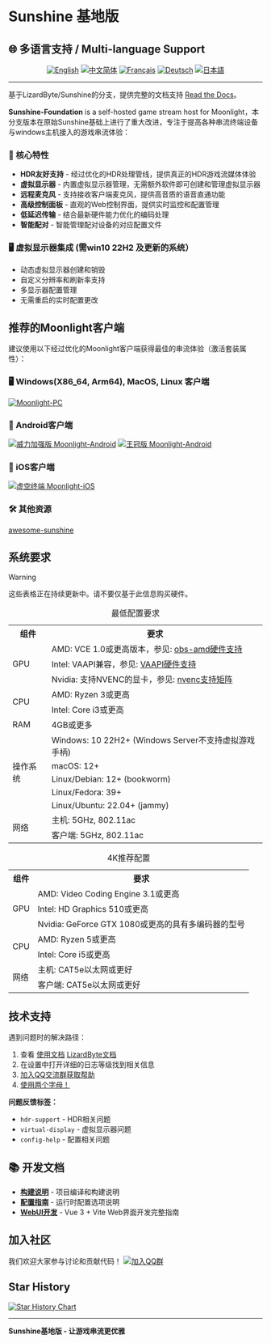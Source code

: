 # Sunshine 基地版

## 🌐 多语言支持 / Multi-language Support

<div align="center">

[![English](https://img.shields.io/badge/English-README.en.md-blue?style=for-the-badge)](README.en.md)
[![中文简体](https://img.shields.io/badge/中文简体-README.zh--CN.md-red?style=for-the-badge)](README.md)
[![Français](https://img.shields.io/badge/Français-README.fr.md-green?style=for-the-badge)](README.fr.md)
[![Deutsch](https://img.shields.io/badge/Deutsch-README.de.md-yellow?style=for-the-badge)](README.de.md)
[![日本語](https://img.shields.io/badge/日本語-README.ja.md-purple?style=for-the-badge)](README.ja.md)

</div>

---


基于LizardByte/Sunshine的分支，提供完整的文档支持 [Read the Docs](https://docs.qq.com/aio/DSGdQc3htbFJjSFdO?p=YTpMj5JNNdB5hEKJhhqlSB)。

**Sunshine-Foundation**  is a self-hosted game stream host for Moonlight，本分支版本在原始Sunshine基础上进行了重大改进，专注于提高各种串流终端设备与windows主机接入的游戏串流体验：

### 🌟 核心特性
- **HDR友好支持** - 经过优化的HDR处理管线，提供真正的HDR游戏流媒体体验
- **虚拟显示器** - 内置虚拟显示器管理，无需额外软件即可创建和管理虚拟显示器
- **远程麦克风** - 支持接收客户端麦克风，提供高音质的语音直通功能
- **高级控制面板** - 直观的Web控制界面，提供实时监控和配置管理
- **低延迟传输** - 结合最新硬件能力优化的编码处理
- **智能配对** - 智能管理配对设备的对应配置文件

### 🖥️ 虚拟显示器集成 (需win10 22H2 及更新的系统）
- 动态虚拟显示器创建和销毁
- 自定义分辨率和刷新率支持
- 多显示器配置管理
- 无需重启的实时配置更改


## 推荐的Moonlight客户端

建议使用以下经过优化的Moonlight客户端获得最佳的串流体验（激活套装属性）：

### 🖥️ Windows(X86_64, Arm64), MacOS, Linux 客户端
[![Moonlight-PC](https://img.shields.io/badge/Moonlight-PC-red?style=for-the-badge&logo=windows)](https://github.com/qiin2333/moonlight-qt)

### 📱 Android客户端
[![威力加强版 Moonlight-Android](https://img.shields.io/badge/威力加强版-Moonlight--Android-green?style=for-the-badge&logo=android)](https://github.com/qiin2333/moonlight-android/releases/tag/shortcut)
[![王冠版 Moonlight-Android](https://img.shields.io/badge/王冠版-Moonlight--Android-blue?style=for-the-badge&logo=android)](https://github.com/WACrown/moonlight-android)

### 📱 iOS客户端
[![虚空终端 Moonlight-iOS](https://img.shields.io/badge/Voidlink-Moonlight--iOS-lightgrey?style=for-the-badge&logo=apple)](https://github.com/The-Fried-Fish/VoidLink)


### 🛠️ 其他资源 
[awesome-sunshine](https://github.com/LizardByte/awesome-sunshine)

## 系统要求


> [!WARNING] 
> 这些表格正在持续更新中。请不要仅基于此信息购买硬件。


<table>
    <caption id="minimum_requirements">最低配置要求</caption>
    <tr>
        <th>组件</th>
        <th>要求</th>
    </tr>
    <tr>
        <td rowspan="3">GPU</td>
        <td>AMD: VCE 1.0或更高版本，参见: <a href="https://github.com/obsproject/obs-amd-encoder/wiki/Hardware-Support">obs-amd硬件支持</a></td>
    </tr>
    <tr>
        <td>Intel: VAAPI兼容，参见: <a href="https://www.intel.com/content/www/us/en/developer/articles/technical/linuxmedia-vaapi.html">VAAPI硬件支持</a></td>
    </tr>
    <tr>
        <td>Nvidia: 支持NVENC的显卡，参见: <a href="https://developer.nvidia.com/video-encode-and-decode-gpu-support-matrix-new">nvenc支持矩阵</a></td>
    </tr>
    <tr>
        <td rowspan="2">CPU</td>
        <td>AMD: Ryzen 3或更高</td>
    </tr>
    <tr>
        <td>Intel: Core i3或更高</td>
    </tr>
    <tr>
        <td>RAM</td>
        <td>4GB或更多</td>
    </tr>
    <tr>
        <td rowspan="5">操作系统</td>
        <td>Windows: 10 22H2+ (Windows Server不支持虚拟游戏手柄)</td>
    </tr>
    <tr>
        <td>macOS: 12+</td>
    </tr>
    <tr>
        <td>Linux/Debian: 12+ (bookworm)</td>
    </tr>
    <tr>
        <td>Linux/Fedora: 39+</td>
    </tr>
    <tr>
        <td>Linux/Ubuntu: 22.04+ (jammy)</td>
    </tr>
    <tr>
        <td rowspan="2">网络</td>
        <td>主机: 5GHz, 802.11ac</td>
    </tr>
    <tr>
        <td>客户端: 5GHz, 802.11ac</td>
    </tr>
</table>

<table>
    <caption id="4k_suggestions">4K推荐配置</caption>
    <tr>
        <th>组件</th>
        <th>要求</th>
    </tr>
    <tr>
        <td rowspan="3">GPU</td>
        <td>AMD: Video Coding Engine 3.1或更高</td>
    </tr>
    <tr>
        <td>Intel: HD Graphics 510或更高</td>
    </tr>
    <tr>
        <td>Nvidia: GeForce GTX 1080或更高的具有多编码器的型号</td>
    </tr>
    <tr>
        <td rowspan="2">CPU</td>
        <td>AMD: Ryzen 5或更高</td>
    </tr>
    <tr>
        <td>Intel: Core i5或更高</td>
    </tr>
    <tr>
        <td rowspan="2">网络</td>
        <td>主机: CAT5e以太网或更好</td>
    </tr>
    <tr>
        <td>客户端: CAT5e以太网或更好</td>
    </tr>
</table>

## 技术支持

遇到问题时的解决路径：
1. 查看 [使用文档](https://docs.qq.com/aio/DSGdQc3htbFJjSFdO?p=YTpMj5JNNdB5hEKJhhqlSB) [LizardByte文档](https://docs.lizardbyte.dev/projects/sunshine/latest/)
2. 在设置中打开详细的日志等级找到相关信息
3. [加入QQ交流群获取帮助](https://qm.qq.com/cgi-bin/qm/qr?k=5qnkzSaLIrIaU4FvumftZH_6Hg7fUuLD&jump_from=webapi)
4. [使用两个字母！](https://uuyc.163.com/)

**问题反馈标签：**
- `hdr-support` - HDR相关问题
- `virtual-display` - 虚拟显示器问题  
- `config-help` - 配置相关问题

## 📚 开发文档

- **[构建说明](docs/building.md)** - 项目编译和构建说明
- **[配置指南](docs/configuration.md)** - 运行时配置选项说明
- **[WebUI开发](docs/WEBUI_DEVELOPMENT.md)** - Vue 3 + Vite Web界面开发完整指南

## 加入社区

我们欢迎大家参与讨论和贡献代码！
[![加入QQ群](https://pub.idqqimg.com/wpa/images/group.png '加入QQ群')](https://qm.qq.com/cgi-bin/qm/qr?k=WC2PSZ3Q6Hk6j8U_DG9S7522GPtItk0m&jump_from=webapi&authKey=zVDLFrS83s/0Xg3hMbkMeAqI7xoHXaM3sxZIF/u9JW7qO/D8xd0npytVBC2lOS+z)

## Star History

[![Star History Chart](https://api.star-history.com/svg?repos=qiin2333/Sunshine-Foundation&type=Date)](https://www.star-history.com/#qiin2333/Sunshine-Foundation&Date)

---

**Sunshine基地版 - 让游戏串流更优雅**
